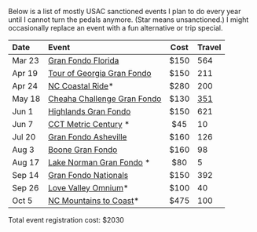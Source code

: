 Below is a list of mostly USAC sanctioned events I plan to do every year until I cannot turn the pedals anymore. (Star means unsanctioned.) I might occasionally replace an event with a fun alternative or trip special.

| Date   | Event                                                                                    | Cost | Travel                                           |
| :----- | :--------------------------------------------------------------------------------------- | :--: | :----------------------------------------------- |
| Mar 23 | [Gran Fondo Florida](https://www.granfondonationalseries.com/gran-fondo-florida/)        | $150 | 564                                              |
| Apr 19 | [Tour of Georgia Gran Fondo](https://www.granfondonationalseries.com/gran-fondo-georgia) | $150 | 211                                              |
| Apr 24 | [NC Coastal Ride](https://ncsports.org/event/cyclenc_coastal_ride/)*                     | $280 | 200                                              |
| May 18 | [Cheaha Challenge Gran Fondo](https://www.cheahachallenge.com/)                          | $130 | [351](https://maps.app.goo.gl/uvy7Gf38hJpvhUDSA) |
| Jun 1  | [Highlands Gran Fondo](https://www.granfondonationalseries.com/gran-fondo-highlands/)    | $150 | 621                                              |
| Jun 7  | [CCT Metric Century](https://raceroster.com/events/2025/99053/cct) *                     | $45  | 10                                               |
| Jul 20 | [Gran Fondo Asheville](https://www.granfondonationalseries.com/gran-fondo-asheville/)    | $160 | 126                                              |
| Aug 3  | [Boone Gran Fondo](https://www.granfondonationalseries.com/gran-fondo-boone/)            | $160 | 98                                               |
| Aug 17 | [Lake Norman Gran Fondo](https://lakenormanfondo.com/) *                                 | $80  | 5                                                |
| Sep 14 | [Gran Fondo Nationals](https://www.granfondonationalseries.com/gran-fondo-maryland/)     | $150 | 392                                              |
| Sep 26 | [Love Valley Omnium](https://www.lovevalleyroubaix.com/)*                                | $100 | 40                                               |
| Oct 5  | [NC Mountains to Coast](https://ncsports.org/event/cyclenc_mountainstocoast_ride/)*      | $475 | 100                                              |

Total event registration cost: $2030